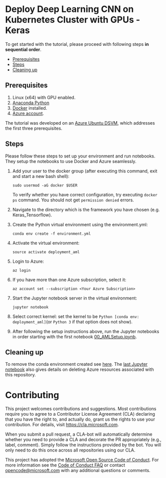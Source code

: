 # Deploy Deep Learning CNN on Kubernetes Cluster with GPUs - Keras

To get started with the tutorial, please proceed with following steps **in sequential order**.

 * [Prerequisites](#prerequisites)
 * [Steps](#steps)
 * [Cleaning up](#cleanup)

<a id='prerequisites'></a>
## Prerequisites
1. Linux (x64) with GPU enabled.
2. [Anaconda Python](https://www.anaconda.com/download)
3. [Docker](https://docs.docker.com/v17.12/install/linux/docker-ee/ubuntu) installed.
4. [Azure account](https://azure.microsoft.com).

The tutorial was developed on an [Azure Ubuntu
DSVM](https://docs.microsoft.com/en-us/azure/machine-learning/data-science-virtual-machine/dsvm-ubuntu-intro),
which addresses the first three prerequisites.

<a id='steps'></a>
## Steps
Please follow these steps to set up your environment and run notebooks.  They setup the notebooks to use Docker and Azure seamlessly.

1. Add your user to the docker group (after executing this command, exit and start a new bash shell): 
   ```
   sudo usermod -aG docker $USER
   ```
   To verify whether you have correct configuration, try executing `docker ps` command. You should not get `permission denied` errors.

2. Navigate to the directory which is the framework you have chosen (e.g. Keras_Tensorflow).

3. Create the Python virtual environment using the environment.yml:
   ```
   conda env create -f environment.yml
   ```
4. Activate the virtual environment:
   ```
   source activate deployment_aml
   ```
5. Login to Azure:
   ```
   az login
   ```
6. If you have more than one Azure subscription, select it:
   ```
   az account set --subscription <Your Azure Subscription>
   ```
7. Start the Jupyter notebook server in the virtual environment:
   ```
   jupyter notebook
   ```
8. Select correct kernel: set the kernel to be `Python [conda env: deployment_aml]`(or `Python 3` if that option does not show).

9. After following the setup instructions above, run the Jupyter notebooks in order starting with the first notebook [00_AMLSetup.ipynb](./00_AMLSetup.ipynb).

<a id='cleanup'></a>
## Cleaning up
To remove the conda environment created see [here](https://conda.io/projects/continuumio-conda/en/latest/commands/remove.html). The [last Jupyter notebook](./07_TearDown.ipynb)  also gives details on deleting Azure resources associated with this repository.

# Contributing
This project welcomes contributions and suggestions.  Most contributions require you to agree to a
Contributor License Agreement (CLA) declaring that you have the right to, and actually do, grant us
the rights to use your contribution. For details, visit https://cla.microsoft.com.

When you submit a pull request, a CLA-bot will automatically determine whether you need to provide
a CLA and decorate the PR appropriately (e.g., label, comment). Simply follow the instructions
provided by the bot. You will only need to do this once across all repositories using our CLA.

This project has adopted the [Microsoft Open Source Code of Conduct](https://opensource.microsoft.com/codeofconduct/).
For more information see the [Code of Conduct FAQ](https://opensource.microsoft.com/codeofconduct/faq/) or
contact [opencode@microsoft.com](mailto:opencode@microsoft.com) with any additional questions or comments.
